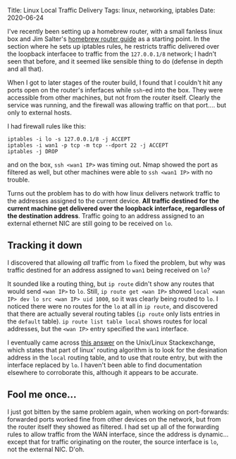 Title: Linux Local Traffic Delivery
Tags: linux, networking, iptables
Date: 2020-06-24

I've recently been setting up a homebrew router, with a small fanless
linux box and Jim Salter's [homebrew router guide][homebrew-guide] as
a starting point. In the section where he sets up iptables rules, he
restricts traffic delivered over the loopback interfacee to traffic
from the `127.0.0.1/8` network; I hadn't seen that before, and it
seemed like sensible thing to do (defense in depth and all that).

[homebrew-guide]: https://arstechnica.com/gadgets/2016/04/the-ars-guide-to-building-a-linux-router-from-scratch/

When I got to later stages of the router build, I found that I
couldn't hit any ports open on the router's inferfaces while `ssh`-ed
into the box. They were accessible from other machines, but not from
the router itself. Clearly the service was running, and the firewall
was allowing traffic on that port.... but only to external hosts.

I had firewall rules like this:
```
iptables -i lo -s 127.0.0.1/8 -j ACCEPT
iptables -i wan1 -p tcp -m tcp --dport 22 -j ACCEPT
iptables -j DROP
```

and on the box, `ssh <wan1 IP>` was timing out. Nmap showed the port
as filtered as well, but other machines were able to `ssh <wan1 IP>`
with no trouble.

Turns out the problem has to do with how linux delivers network
traffic to the addresses assigned to the current device. **All traffic
destined for the current machine get delivered over the loopback
interface, regardless of the destination address**. Traffic going to
an address assigned to an external ethernet NIC are still going to be
received on `lo`.

## Tracking it down

I discovered that allowing _all_ traffic from `lo` fixed the problem,
but why was traffic destined for an address assigned to `wan1` being
received on `lo`?

It sounded like a routing thing, but `ip route` didn't show any routes
that would send `<wan IP>` to `lo`. Still, `ip route get <wan IP>`
showed `local <wan IP> dev lo src <wan IP> uid 1000`, so it was
clearly being routed to `lo`. I noticed there were no routes for the
`lo` at all in `ip route`, and discovered that there are actually
several routing tables (`ip route` only lists entries in the `default`
table). `ip route list table local` shows routes for local addresses,
but the `<wan IP>` entry specified the `wan1` interface.

I eventually came across [this answer][so_route_answer] on the
Unix/Linux Stackexchange, which states that part of linux' routing
algorithm is to look for the desination address in the `local` routing
table, and to use that route entry, but with the interface replaced by
`lo`. I haven't been able to find documentation elsewhere to
corroborate this, although it appears to be accurate.

[so_route_answer]: https://unix.stackexchange.com/questions/408300/how-does-linux-handle-routing-a-request-to-its-own-ip/408332#408332

## Fool me once...

I just got bitten by the same problem again, when working on
port-forwards: forwarded ports worked fine from other devices on the
network, but from the router itself they showed as filtered. I had set
up all of the forwarding rules to allow traffic from the WAN
interface, since the address is dynamic... except that for traffic
originating on the router, the source interface is `lo`, not the
external NIC. D'oh.
